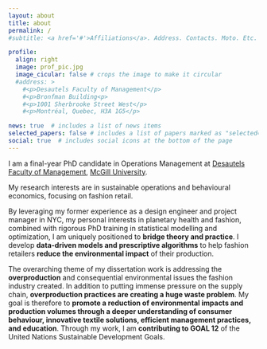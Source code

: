 ```yaml
---
layout: about
title: about
permalink: /
#subtitle: <a href='#'>Affiliations</a>. Address. Contacts. Moto. Etc.

profile:
  align: right
  image: prof_pic.jpg
  image_cicular: false # crops the image to make it circular
  #address: >
    #<p>Desautels Faculty of Management</p>
    #<p>Bronfman Building<p>
    #<p>1001 Sherbrooke Street West</p>
    #<p>Montréal, Quebec, H3A 1G5</p>

news: true  # includes a list of news items
selected_papers: false # includes a list of papers marked as "selected={true}"
social: true  # includes social icons at the bottom of the page
---
```


I am a final-year PhD candidate in Operations Management at [Desautels Faculty of Management](https://www.mcgill.ca/desautels/), [McGill University](https://www.mcgill.ca).

My research interests are in sustainable operations and behavioural economics, focusing on fashion retail. 
<!-- I am interested in understanding how product variety affects consumer choices, and how fashion retailers can become more efficient at managing assortments and production quantities. I am also interested in studying the trade-offs that exist between the sunk cost of sustainable operations, increased consumer experience (in terms of willingness-to-pay), and increased quality of products put on the market, which would result in reduced consumption.
Consequently,  -->
<!-- I focus on **bridging theory and practice** by **developing data-driven modelling and optimization algorithms** to help fashion retailers move towards less impactful operations by combining consumer behaviour, assortment and inventory optimization models, and Life Cycle Assessment (LCA) data. -->
By leveraging my former experience as a design engineer and project manager in NYC, my personal interests in planetary health and fashion, combined with rigorous PhD training in statistical modelling and optimization, I am uniquely positioned to **bridge theory and practice**. 
I develop **data-driven models and prescriptive algorithms** to help fashion retailers **reduce the environmental impact** of their production.
<!-- consumer-centric,  -->

The overarching theme of my dissertation work is addressing the **overproduction** and consequential environmental issues the fashion industry created. In addition to putting immense pressure on the supply chain, **overproduction practices are creating a huge waste problem**.
My goal is therefore to **promote a reduction of environmental impacts and production volumes through a deeper understanding of consumer behaviour, innovative textile solutions, efficient management practices, and education**.
Through my work, I am **contributing to GOAL 12** of the United Nations Sustainable Development Goals.

<!-- For the next academic year, I will be visiting Rotterdam School of Management--Erasmus University where I will collaborate with Prof. Robert Rooderkerk! -->
